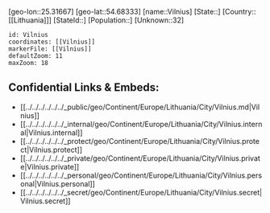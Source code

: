 ﻿---
location: [54.68333,25.31667]
mapzoom: [7,12] 
mapmarker: city 
type: City
tags:
- geo/City


SpocWebEntityId: 35939
isDeleted: false
confidential: public

---
[geo-lon::25.31667]
[geo-lat::54.68333]
[name::Vilnius]
[State::]
[Country::[[Lithuania]]]
[StateId::]
[Population::]
[Unknown::32]


```leaflet
id: Vilnius
coordinates: [[Vilnius]]
markerFile: [[Vilnius]]
defaultZoom: 11 
maxZoom: 18
```


## Confidential Links & Embeds: 
- [[../../../../../../_public/geo/Continent/Europe/Lithuania/City/Vilnius.md|Vilnius]] 
- [[../../../../../../_internal/geo/Continent/Europe/Lithuania/City/Vilnius.internal|Vilnius.internal]] 
- [[../../../../../../_protect/geo/Continent/Europe/Lithuania/City/Vilnius.protect|Vilnius.protect]] 
- [[../../../../../../_private/geo/Continent/Europe/Lithuania/City/Vilnius.private|Vilnius.private]] 
- [[../../../../../../_personal/geo/Continent/Europe/Lithuania/City/Vilnius.personal|Vilnius.personal]] 
- [[../../../../../../_secret/geo/Continent/Europe/Lithuania/City/Vilnius.secret|Vilnius.secret]] 
